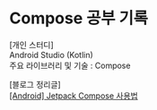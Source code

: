 # Compose 공부 기록
  
[개인 스터디]  
Android Studio (Kotlin)  
주요 라이브러리 및 기술 : Compose

[블로그 정리글]  
[[Android] Jetpack Compose 사용법](https://blog.naver.com/zoooa16/222998513056)
